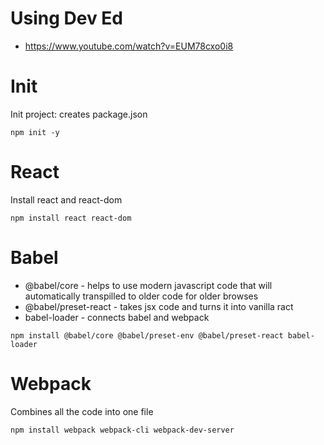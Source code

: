 # Using Dev Ed
- https://www.youtube.com/watch?v=EUM78cxo0i8

# Init
Init project: creates package.json
```
npm init -y
```

# React
Install react and react-dom
```
npm install react react-dom
```

# Babel
- @babel/core - helps to use modern javascript code that will automatically transpilled to older code for older browses
- @babel/preset-react - takes jsx code and turns it into vanilla ract
- babel-loader - connects babel and webpack
```
npm install @babel/core @babel/preset-env @babel/preset-react babel-loader
```

# Webpack 
Combines all the code into one file
```
npm install webpack webpack-cli webpack-dev-server
```